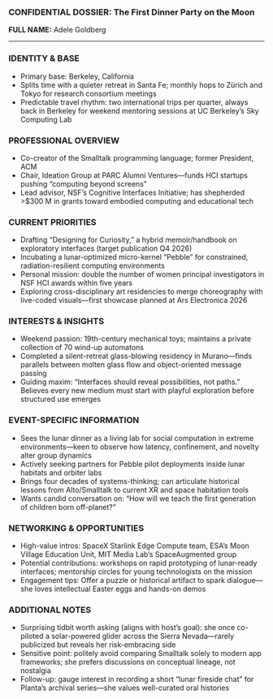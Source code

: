 ### CONFIDENTIAL DOSSIER: The First Dinner Party on the Moon

**FULL NAME:** Adele Goldberg

---
### IDENTITY & BASE
- Primary base: Berkeley, California
- Splits time with a quieter retreat in Santa Fe; monthly hops to Zürich and Tokyo for research consortium meetings
- Predictable travel rhythm: two international trips per quarter, always back in Berkeley for weekend mentoring sessions at UC Berkeley’s Sky Computing Lab

### PROFESSIONAL OVERVIEW
- Co-creator of the Smalltalk programming language; former President, ACM
- Chair, Ideation Group at PARC Alumni Ventures—funds HCI startups pushing “computing beyond screens”
- Lead advisor, NSF’s Cognitive Interfaces Initiative; has shepherded >$300 M in grants toward embodied computing and educational tech

### CURRENT PRIORITIES
- Drafting “Designing for Curiosity,” a hybrid memoir/handbook on exploratory interfaces (target publication Q4 2026)
- Incubating a lunar-optimized micro-kernel “Pebble” for constrained, radiation-resilient computing environments
- Personal mission: double the number of women principal investigators in NSF HCI awards within five years
- Exploring cross-disciplinary art residencies to merge choreography with live-coded visuals—first showcase planned at Ars Electronica 2026

### INTERESTS & INSIGHTS
- Weekend passion: 19th-century mechanical toys; maintains a private collection of 70 wind-up automatons
- Completed a silent-retreat glass-blowing residency in Murano—finds parallels between molten glass flow and object-oriented message passing
- Guiding maxim: “Interfaces should reveal possibilities, not paths.” Believes every new medium must start with playful exploration before structured use emerges

### EVENT-SPECIFIC INFORMATION
- Sees the lunar dinner as a living lab for social computation in extreme environments—keen to observe how latency, confinement, and novelty alter group dynamics
- Actively seeking partners for Pebble pilot deployments inside lunar habitats and orbiter labs
- Brings four decades of systems-thinking; can articulate historical lessons from Alto/Smalltalk to current XR and space habitation tools
- Wants candid conversation on: “How will we teach the first generation of children born off-planet?”

### NETWORKING & OPPORTUNITIES
- High-value intros: SpaceX Starlink Edge Compute team, ESA’s Moon Village Education Unit, MIT Media Lab’s SpaceAugmented group
- Potential contributions: workshops on rapid prototyping of lunar-ready interfaces; mentorship circles for young technologists on the mission
- Engagement tips: Offer a puzzle or historical artifact to spark dialogue—she loves intellectual Easter eggs and hands-on demos

### ADDITIONAL NOTES
- Surprising tidbit worth asking (aligns with host’s goal): she once co-piloted a solar-powered glider across the Sierra Nevada—rarely publicized but reveals her risk-embracing side
- Sensitive point: politely avoid comparing Smalltalk solely to modern app frameworks; she prefers discussions on conceptual lineage, not nostalgia
- Follow-up: gauge interest in recording a short “lunar fireside chat” for Planta’s archival series—she values well-curated oral histories